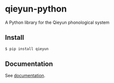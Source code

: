 # qieyun-python

A Python library for the Qieyun phonological system

## Install

```sh
$ pip install qieyun
```

## Documentation

See [documentation](https://nk2028.shn.hk/qieyun-python/).
